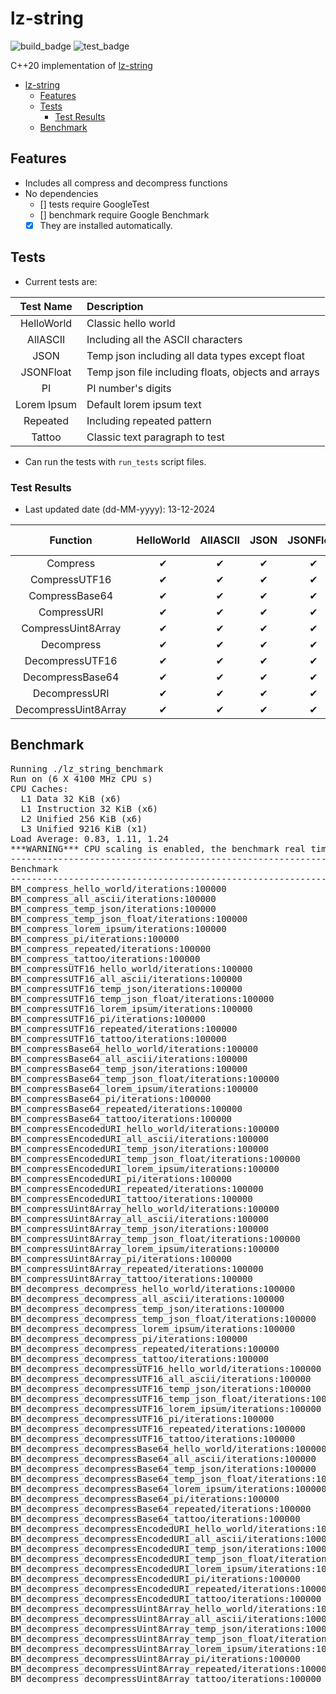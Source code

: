 # lz-string

![build_badge](https://github.com/alpertunga-bile/lz-string/actions/workflows/build.yml/badge.svg) ![test_badge](https://github.com/alpertunga-bile/lz-string/actions/workflows/test.yml/badge.svg)

C++20 implementation of [lz-string](https://github.com/pieroxy/lz-string)

- [lz-string](#lz-string)
  - [Features](#features)
  - [Tests](#tests)
    - [Test Results](#test-results)
  - [Benchmark](#benchmark)

## Features

- Includes all compress and decompress functions
- No dependencies
  - [] tests require GoogleTest
  - [] benchmark require Google Benchmark
  - [x] They are installed automatically.

## Tests

- Current tests are:

|  Test Name  | Description                                         |
| :---------: | :-------------------------------------------------- |
| HelloWorld  | Classic hello world                                 |
|  AllASCII   | Including all the ASCII characters                  |
|    JSON     | Temp json including all data types except float     |
|  JSONFloat  | Temp json file including floats, objects and arrays |
|     PI      | PI number's digits                                  |
| Lorem Ipsum | Default lorem ipsum text                            |
|  Repeated   | Including repeated pattern                          |
|   Tattoo    | Classic text paragraph to test                      |

- Can run the tests with `run_tests` script files.

### Test Results

- Last updated date (dd-MM-yyyy): 13-12-2024

|       Function       | HelloWorld | AllASCII | JSON | JSONFloat | PI  | Lorem Ipsum | Repeated | Tattoo |
| :------------------: | :--------: | :------: | :--: | :-------: | :-: | :---------: | :------: | :----- |
|       Compress       |     ✔     |    ✔    |  ✔  |    ✔     | ✔  |     ✔      |    ✔    | ✔     |
|    CompressUTF16     |     ✔     |    ✔    |  ✔  |    ✔     | ✔  |     ✔      |    ✔    | ✔     |
|    CompressBase64    |     ✔     |    ✔    |  ✔  |    ✔     | ✔  |     ✔      |    ✔    | ✔     |
|     CompressURI      |     ✔     |    ✔    |  ✔  |    ✔     | ✔  |     ✔      |    ✔    | ✔     |
|  CompressUint8Array  |     ✔     |    ✔    |  ✔  |    ✔     | ✔  |     ✔      |    ✔    | ✔     |
|      Decompress      |     ✔     |    ✔    |  ✔  |    ✔     | ✔  |     ✔      |    ✔    | ✔     |
|   DecompressUTF16    |     ✔     |    ✔    |  ✔  |    ✔     | ✔  |     ✔      |    ✔    | ✔     |
|   DecompressBase64   |     ✔     |    ✔    |  ✔  |    ✔     | ✔  |     ✔      |    ✔    | ✔     |
|    DecompressURI     |     ✔     |    ✔    |  ✔  |    ✔     | ✔  |     ✔      |    ✔    | ✔     |
| DecompressUint8Array |     ✔     |    ✔    |  ✔  |    ✔     | ✔  |     ✔      |    ✔    | ✔     |

## Benchmark

<pre>
Running ./lz_string_benchmark
Run on (6 X 4100 MHz CPU s)
CPU Caches:
  L1 Data 32 KiB (x6)
  L1 Instruction 32 KiB (x6)
  L2 Unified 256 KiB (x6)
  L3 Unified 9216 KiB (x1)
Load Average: 0.83, 1.11, 1.24
***WARNING*** CPU scaling is enabled, the benchmark real time measurements may be noisy and will incur extra overhead.
---------------------------------------------------------------------------------------------------------------
Benchmark                                                                     Time             CPU   Iterations
---------------------------------------------------------------------------------------------------------------
BM_compress_hello_world/iterations:100000                                  4.18 ns         4.14 ns       100000
BM_compress_all_ascii/iterations:100000                                    4.12 ns         4.12 ns       100000
BM_compress_temp_json/iterations:100000                                    4.15 ns         4.13 ns       100000
BM_compress_temp_json_float/iterations:100000                              4.12 ns         4.12 ns       100000
BM_compress_lorem_ipsum/iterations:100000                                  4.12 ns         4.12 ns       100000
BM_compress_pi/iterations:100000                                           4.15 ns         4.13 ns       100000
BM_compress_repeated/iterations:100000                                     4.12 ns         4.12 ns       100000
BM_compress_tattoo/iterations:100000                                       4.46 ns         4.44 ns       100000
BM_compressUTF16_hello_world/iterations:100000                             5.79 ns         5.79 ns       100000
BM_compressUTF16_all_ascii/iterations:100000                               6.29 ns         6.27 ns       100000
BM_compressUTF16_temp_json/iterations:100000                               6.35 ns         6.32 ns       100000
BM_compressUTF16_temp_json_float/iterations:100000                         5.68 ns         5.68 ns       100000
BM_compressUTF16_lorem_ipsum/iterations:100000                             6.20 ns         6.17 ns       100000
BM_compressUTF16_pi/iterations:100000                                      5.42 ns         5.42 ns       100000
BM_compressUTF16_repeated/iterations:100000                                5.95 ns         5.93 ns       100000
BM_compressUTF16_tattoo/iterations:100000                                  5.85 ns         5.84 ns       100000
BM_compressBase64_hello_world/iterations:100000                            4.95 ns         4.93 ns       100000
BM_compressBase64_all_ascii/iterations:100000                              4.02 ns         4.02 ns       100000
BM_compressBase64_temp_json/iterations:100000                              4.38 ns         4.36 ns       100000
BM_compressBase64_temp_json_float/iterations:100000                        4.09 ns         4.09 ns       100000
BM_compressBase64_lorem_ipsum/iterations:100000                            4.57 ns         4.55 ns       100000
BM_compressBase64_pi/iterations:100000                                     4.48 ns         4.49 ns       100000
BM_compressBase64_repeated/iterations:100000                               4.59 ns         4.57 ns       100000
BM_compressBase64_tattoo/iterations:100000                                 4.21 ns         4.21 ns       100000
BM_compressEncodedURI_hello_world/iterations:100000                        4.89 ns         4.88 ns       100000
BM_compressEncodedURI_all_ascii/iterations:100000                          4.74 ns         4.74 ns       100000
BM_compressEncodedURI_temp_json/iterations:100000                          5.61 ns         5.48 ns       100000
BM_compressEncodedURI_temp_json_float/iterations:100000                    5.31 ns         5.31 ns       100000
BM_compressEncodedURI_lorem_ipsum/iterations:100000                        5.01 ns         4.98 ns       100000
BM_compressEncodedURI_pi/iterations:100000                                 4.59 ns         4.59 ns       100000
BM_compressEncodedURI_repeated/iterations:100000                           5.54 ns         5.52 ns       100000
BM_compressEncodedURI_tattoo/iterations:100000                             5.09 ns         5.09 ns       100000
BM_compressUint8Array_hello_world/iterations:100000                        3.43 ns         3.42 ns       100000
BM_compressUint8Array_all_ascii/iterations:100000                          2.97 ns         2.97 ns       100000
BM_compressUint8Array_temp_json/iterations:100000                          3.20 ns         3.20 ns       100000
BM_compressUint8Array_temp_json_float/iterations:100000                    2.96 ns         2.96 ns       100000
BM_compressUint8Array_lorem_ipsum/iterations:100000                        3.71 ns         3.69 ns       100000
BM_compressUint8Array_pi/iterations:100000                                 2.76 ns         2.76 ns       100000
BM_compressUint8Array_repeated/iterations:100000                           3.30 ns         3.30 ns       100000
BM_compressUint8Array_tattoo/iterations:100000                             3.19 ns         3.17 ns       100000
BM_decompress_decompress_hello_world/iterations:100000                     4.52 ns         4.52 ns       100000
BM_decompress_decompress_all_ascii/iterations:100000                       5.20 ns         5.18 ns       100000
BM_decompress_decompress_temp_json/iterations:100000                       4.52 ns         4.52 ns       100000
BM_decompress_decompress_temp_json_float/iterations:100000                 4.55 ns         4.53 ns       100000
BM_decompress_decompress_lorem_ipsum/iterations:100000                     4.52 ns         4.52 ns       100000
BM_decompress_decompress_pi/iterations:100000                              4.85 ns         4.83 ns       100000
BM_decompress_decompress_repeated/iterations:100000                        4.52 ns         4.52 ns       100000
BM_decompress_decompress_tattoo/iterations:100000                          4.54 ns         4.53 ns       100000
BM_decompress_decompressUTF16_hello_world/iterations:100000                4.02 ns         4.02 ns       100000
BM_decompress_decompressUTF16_all_ascii/iterations:100000                  4.02 ns         4.02 ns       100000
BM_decompress_decompressUTF16_temp_json/iterations:100000                  4.32 ns         4.30 ns       100000
BM_decompress_decompressUTF16_temp_json_float/iterations:100000            4.02 ns         4.02 ns       100000
BM_decompress_decompressUTF16_lorem_ipsum/iterations:100000                4.05 ns         4.02 ns       100000
BM_decompress_decompressUTF16_pi/iterations:100000                         4.02 ns         4.02 ns       100000
BM_decompress_decompressUTF16_repeated/iterations:100000                   4.02 ns         4.02 ns       100000
BM_decompress_decompressUTF16_tattoo/iterations:100000                     4.33 ns         4.31 ns       100000
BM_decompress_decompressBase64_hello_world/iterations:100000               4.89 ns         4.89 ns       100000
BM_decompress_decompressBase64_all_ascii/iterations:100000                 4.92 ns         4.90 ns       100000
BM_decompress_decompressBase64_temp_json/iterations:100000                 4.89 ns         4.89 ns       100000
BM_decompress_decompressBase64_temp_json_float/iterations:100000           5.14 ns         5.13 ns       100000
BM_decompress_decompressBase64_lorem_ipsum/iterations:100000               4.89 ns         4.89 ns       100000
BM_decompress_decompressBase64_pi/iterations:100000                        4.87 ns         4.85 ns       100000
BM_decompress_decompressBase64_repeated/iterations:100000                  5.38 ns         5.38 ns       100000
BM_decompress_decompressBase64_tattoo/iterations:100000                    5.37 ns         5.35 ns       100000
BM_decompress_decompressEncodedURI_hello_world/iterations:100000           4.41 ns         4.41 ns       100000
BM_decompress_decompressEncodedURI_all_ascii/iterations:100000             4.59 ns         4.57 ns       100000
BM_decompress_decompressEncodedURI_temp_json/iterations:100000             4.27 ns         4.27 ns       100000
BM_decompress_decompressEncodedURI_temp_json_float/iterations:100000       4.38 ns         4.36 ns       100000
BM_decompress_decompressEncodedURI_lorem_ipsum/iterations:100000           4.45 ns         4.45 ns       100000
BM_decompress_decompressEncodedURI_pi/iterations:100000                    4.78 ns         4.76 ns       100000
BM_decompress_decompressEncodedURI_repeated/iterations:100000              4.47 ns         4.47 ns       100000
BM_decompress_decompressEncodedURI_tattoo/iterations:100000                4.81 ns         4.78 ns       100000
BM_decompress_decompressUint8Array_hello_world/iterations:100000           3.87 ns         3.87 ns       100000
BM_decompress_decompressUint8Array_all_ascii/iterations:100000             5.12 ns         5.10 ns       100000
BM_decompress_decompressUint8Array_temp_json/iterations:100000             4.13 ns         4.13 ns       100000
BM_decompress_decompressUint8Array_temp_json_float/iterations:100000       4.27 ns         4.27 ns       100000
BM_decompress_decompressUint8Array_lorem_ipsum/iterations:100000           4.08 ns         4.06 ns       100000
BM_decompress_decompressUint8Array_pi/iterations:100000                    4.80 ns         4.80 ns       100000
BM_decompress_decompressUint8Array_repeated/iterations:100000              4.24 ns         4.23 ns       100000
BM_decompress_decompressUint8Array_tattoo/iterations:100000                4.52 ns         4.52 ns       100000
</pre>
